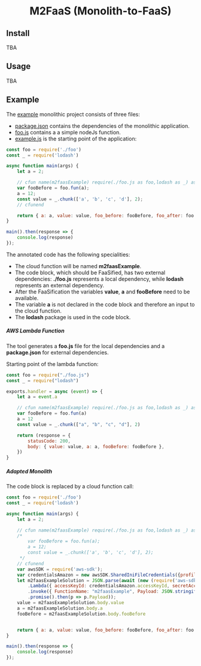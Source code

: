 <h1 align="center">M2FaaS (Monolith-to-FaaS)</h1>

## Install

TBA

## Usage

TBA

## Example

The [example](example) monolithic project consists of three files:

- [package.json](example/package.json) contains the dependencies of the monolithic application.
- [foo.js](example/foo.js) contains a a simple nodeJs function.
- [example.js](example/example.js) is the starting point of the application:

````js
const foo = require('./foo')
const _ = require('lodash')

async function main(args) {
    let a = 2;

    // cfun name(m2faasExample) require(./foo.js as foo,lodash as _) assign(value,a,fooBefore) vars(a) install(lodash)
    var fooBefore = foo.fun(a);
    a = 12;
    const value = _.chunk(['a', 'b', 'c', 'd'], 2);
    // cfunend

    return { a: a, value: value, foo_before: fooBefore, foo_after: foo.fun(a) }
}

main().then(response => {
    console.log(response)
});

````

The annotated code has the following specialities:

- The cloud function will be named **m2faasExample**.
- The code block, which should be FaaSified, has two external dependencies: **./foo.js** represents a local dependency, while **lodash** represents an external dependency. 
- After the FaaSification the variables **value**, **a** and **fooBefore** need to be available.
- The variable **a** is not declared in the code block and therefore an input to the cloud function.
- The **lodash** package is used in the code block.

##### AWS Lambda Function

The tool generates a **foo.js** file for the local dependencies and a **package.json** for external dependencies. 

Starting point of the lambda function:
```js
const foo = require("./foo.js")
const _ = require("lodash")

exports.handler = async (event) => {
    let a = event.a

    // cfun name(m2faasExample) require(./foo.js as foo,lodash as _) assign(value,a,fooBefore) vars(a) install(lodash)
    var fooBefore = foo.fun(a)
    a = 12
    const value = _.chunk(["a", "b", "c", "d"], 2)

    return (response = {
        statusCode: 200,
        body: { value: value, a: a, fooBefore: fooBefore },
    })
}

```

##### Adapted Monolith

The code block is replaced by a cloud function call:

```js
const foo = require('./foo')
const _ = require('lodash')

async function main(args) {
    let a = 2;

    // cfun name(m2faasExample) require(./foo.js as foo,lodash as _) assign(value,a,fooBefore) vars(a) install(lodash)
    /*
        var fooBefore = foo.fun(a);
        a = 12;
        const value = _.chunk(['a', 'b', 'c', 'd'], 2);
     */
    // cfunend
    var awsSDK = require('aws-sdk');
    var credentialsAmazon = new awsSDK.SharedIniFileCredentials({profile: 'default'});
    let m2faasExampleSolution = JSON.parse(await (new (require('aws-sdk'))
        .Lambda({ accessKeyId: credentialsAmazon.accessKeyId, secretAccessKey: credentialsAmazon.secretAccessKey, region: 'us-east-1' }))
        .invoke({ FunctionName: "m2faasExample", Payload: JSON.stringify({ a: a, })})
        .promise().then(p => p.Payload));
    value = m2faasExampleSolution.body.value
    a = m2faasExampleSolution.body.a
    fooBefore = m2faasExampleSolution.body.fooBefore


    return { a: a, value: value, foo_before: fooBefore, foo_after: foo.fun(a) }
}

main().then(response => {
    console.log(response)
});

```
